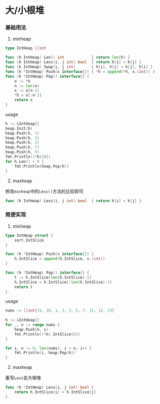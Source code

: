 # 大/小根堆

### 基础用法
1. minheap

```go showLineNumbers
type IntHeap []int

func (h IntHeap) Len() int            { return len(h) }
func (h IntHeap) Less(i, j int) bool  { return h[i] < h[j] }
func (h IntHeap) Swap(i, j int)       { h[i], h[j] = h[j], h[i] }
func (h *IntHeap) Push(x interface{}) { *h = append(*h, x.(int)) }
func (h *IntHeap) Pop() interface{} {
	o := *h
	n := len(o)
	x := o[n-1]
	*h = o[:n-1]
	return x
}
```

usage

```go showLineNumbers
h := &IntHeap{}
heap.Init(h)
heap.Push(h, 1)
heap.Push(h, 3)
heap.Push(h, 2)
heap.Push(h, 7)
heap.Push(h, 5)
fmt.Println((*h)[0])
for h.Len() > 0 {
	fmt.Println(heap.Pop(h))
}
```

2. maxheap

修改`minheap`中的`Less()`方法的比较即可

```go showLineNumbers
func (h IntHeap) Less(i, j int) bool  { return h[i] > h[j] }
```

### 简便实现

1. minheap

```go showLineNumbers
type IntHeap struct {
	sort.IntSlice
}

func (h *IntHeap) Push(v interface{}) {
	h.IntSlice = append(h.IntSlice, v.(int))
}

func (h *IntHeap) Pop() interface{} {
	t := h.IntSlice[len(h.IntSlice)-1]
	h.IntSlice = h.IntSlice[:len(h.IntSlice)-1]
	return t
}
```

usage

```go showLineNumbers
nums := []int{31, 18, 1, 2, 3, 5, 7, 11, 12, 13}
	
h := &IntHeap{}
for _, v := range nums {
	heap.Push(h, v)
	fmt.Println((*h).IntSlice[0])
}

for i, n := 0, len(nums); i < n; i++ }
	fmt.Println(i, heap.Pop(h))
}
```

2. maxheap

重写`Less`变大根堆

```go showLineNumbers
func (h *IntHeap) Less(i, j int) bool {
    return h.IntSlice[i] > h.IntSlice[j]
}
```
